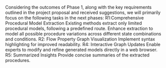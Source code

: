 Considering the outcomes of Phase 1, along with the key requirements outlined in the project proposal and received suggestions, we will primarily focus on the following tasks in the next phases:
R1:Comprehensive Procedural Model Extraction
Existing methods extract only limited procedural models, following a predefined route.
Enhance extraction to model all possible procedure variations across different state combinations and conditions.
R2: Flow Property Graph Visualization
Implement syntax highlighting for improved readability.
R4: Interactive Graph Updates
Enable experts to modify and refine generated models directly in a web browser.
R5: Summarized Insights
Provide concise summaries of the extracted procedures.
